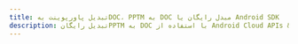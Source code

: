 ---title: تبدیل پاورپوینت بهDOC، PPTM به DOC مبدل رایگان یا Android SDKdescription: تبدیل رایگانPPTM به DOC با استفاده از Android Cloud APIs & SDK. همچنین اسناد Microsoft PowerPoint را در Cloud ایجاد، ویرایش و رندر کنید.---